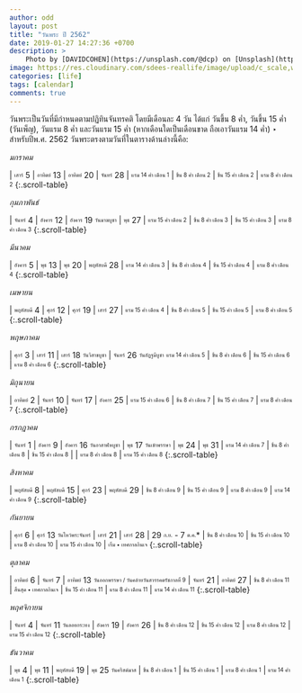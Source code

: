 ```yaml
---
author: odd
layout: post
title: "วันพระ ปี 2562"
date: 2019-01-27 14:27:36 +0700
description: >
    Photo by [DAVIDCOHEN](https://unsplash.com/@dcp) on [Unsplash](https://unsplash.com/)
image: https://res.cloudinary.com/sdees-reallife/image/upload/c_scale,w_1024/v1548578475/davidcohen-142755-unsplash.jpg
categories: [life]
tags: [calendar]
comments: true
---
```

วันพระเป็นวันที่มีกำหนดตามปฏิทินจันทรคติ โดยมีเดือนละ 4 วัน ได้แก่ วันขึ้น 8 ค่ำ, วันขึ้น 15 ค่ำ (วันเพ็ญ), วันแรม 8 ค่ำ และวันแรม 15 ค่ำ (หากเดือนใดเป็นเดือนขาด ถือเอาวันแรม 14 ค่ำ) ‣ สำหรับปีพ.ศ. 2562 วันพระตรงตามวันที่ในตารางด้านล่างนี้คือ:

*มกราคม*

| <sub><sup>เสาร์</sup></sub> 5 | <sub><sup>อาทิตย์</sup></sub> 13 | <sub><sup>อาทิตย์</sup></sub> 20 | <sub><sup>จันทร์</sup></sub> 28
| <sub><sup>แรม 14 ค่ำ เดือน 1</sup></sub> | <sub><sup>ขึ้น 8 ค่ำ เดือน 2</sup></sub> | <sub><sup>ขึ้น 15 ค่ำ เดือน 2</sup></sub> | <sub><sup>แรม 8 ค่ำ เดือน 2</sup></sub>
{:.scroll-table}

*กุมภาพันธ์*

| <sub><sup>จันทร์</sup></sub> 4 | <sub><sup>อังคาร</sup></sub> 12 | <sub><sup>อังคาร</sup></sub> 19 <sub><sup>วันมาฆบูชา</sup></sub> | <sub><sup>พุธ</sup></sub> 27
| <sub><sup>แรม 15 ค่ำ เดือน 2</sup></sub> | <sub><sup>ขึ้น 8 ค่ำ เดือน 3</sup></sub> | <sub><sup>ขึ้น 15 ค่ำ เดือน 3</sup></sub> | <sub><sup>แรม 8 ค่ำ เดือน 3</sup></sub>
{:.scroll-table}

*มีนาคม*

| <sub><sup>อังคาร</sup></sub> 5 | <sub><sup>พุธ</sup></sub> 13 | <sub><sup>พุธ</sup></sub> 20 | <sub><sup>พฤหัสบดี</sup></sub> 28
| <sub><sup>แรม 14 ค่ำ เดือน 3</sup></sub> | <sub><sup>ขึ้น 8 ค่ำ เดือน 4</sup></sub> | <sub><sup>ขึ้น 15 ค่ำ เดือน 4</sup></sub> | <sub><sup>แรม 8 ค่ำ เดือน 4</sup></sub>
{:.scroll-table}

*เมษายน*

| <sub><sup>พฤหัสบดี</sup></sub> 4 | <sub><sup>ศุกร์</sup></sub> 12 | <sub><sup>ศุกร์</sup></sub> 19 | <sub><sup>เสาร์</sup></sub> 27
| <sub><sup>แรม 15 ค่ำ เดือน 4</sup></sub> | <sub><sup>ขึ้น 8 ค่ำ เดือน 5</sup></sub> | <sub><sup>ขึ้น 15 ค่ำ เดือน 5</sup></sub> | <sub><sup>แรม 8 ค่ำ เดือน 5</sup></sub>
{:.scroll-table}

*พฤษภาคม*

| <sub><sup>ศุกร์</sup></sub> 3 | <sub><sup>เสาร์</sup></sub> 11 | <sub><sup>เสาร์</sup></sub> 18 <sub><sup>วันวิสาขบูชา</sup></sub> | <sub><sup>จันทร์</sup></sub> 26 <sub><sup>วันอัฏฐมีบูชา</sup></sub>
<sub><sup>แรม 14 ค่ำ เดือน 5</sup></sub> | <sub><sup>ขึ้น 8 ค่ำ เดือน 6</sup></sub> | <sub><sup>ขึ้น 15 ค่ำ เดือน 6</sup></sub> | <sub><sup>แรม 8 ค่ำ เดือน 6</sup></sub>
{:.scroll-table}

*มิถุนายน*

| <sub><sup>อาทิตย์</sup></sub> 2 | <sub><sup>จันทร์</sup></sub> 10 | <sub><sup>จันทร์</sup></sub> 17 | <sub><sup>อังคาร</sup></sub> 25
| <sub><sup>แรม 15 ค่ำ เดือน 6</sup></sub> | <sub><sup>ขึ้น 8 ค่ำ เดือน 7</sup></sub> | <sub><sup>ขึ้น 15 ค่ำ เดือน 7</sup></sub> | <sub><sup>แรม 8 ค่ำ เดือน 7</sup></sub>
{:.scroll-table}

*กรกฎาคม*

| <sub><sup>จันทร์</sup></sub> 1 | <sub><sup>อังคาร</sup></sub> 9 | <sub><sup>อังคาร</sup></sub> 16 <sub><sup>วันอาสาฬหบูชา</sup></sub> | <sub><sup>พุธ</sup></sub> 17 <sub><sup>วันเข้าพรรษา</sup></sub> | <sub><sup>พุธ</sup></sub> 24 | <sub><sup>พุธ</sup></sub> 31
| <sub><sup>แรม 14 ค่ำ เดือน 7</sup></sub> | <sub><sup>ขึ้น 8 ค่ำ เดือน 8</sup></sub> | <sub><sup>ขึ้น 15 ค่ำ เดือน 8</sup></sub> | | <sub><sup>แรม 8 ค่ำ เดือน 8</sup></sub> | <sub><sup>แรม 15 ค่ำ เดือน 8</sup></sub>
{:.scroll-table}

*สิงหาคม*

| <sub><sup>พฤหัสบดี</sup></sub> 8 | <sub><sup>พฤหัสบดี</sup></sub> 15 | <sub><sup>ศุกร์</sup></sub> 23 | <sub><sup>พฤหัสบดี</sup></sub> 29
| <sub><sup>ขึ้น 8 ค่ำ เดือน 9</sup></sub> | <sub><sup>ขึ้น 15 ค่ำ เดือน 9</sup></sub> | <sub><sup>แรม 8 ค่ำ เดือน 9</sup></sub> | <sub><sup>แรม 14 ค่ำ เดือน 9</sup></sub>
{:.scroll-table}

*กันยายน*

| <sub><sup>ศุกร์</sup></sub> 6 | <sub><sup>ศุกร์</sup></sub> 13 <sub><sup>วันไหว้พระจันทร์</sup></sub> | <sub><sup>เสาร์</sup></sub> 21 | <sub><sup>เสาร์</sup></sub> 28 | 29 <sub><sup>ก.ย.</sup></sub> - 7 <sub><sup>ต.ค.</sup></sub>*
| <sub><sup>ขึ้น 8 ค่ำ เดือน 10</sup></sub> | <sub><sup>ขึ้น 15 ค่ำ เดือน 10</sup></sub> | <sub><sup>แรม 8 ค่ำ เดือน 10</sup></sub> | <sub><sup>แรม 15 ค่ำ เดือน 10</sup></sub> | <sub><sup>เริ่ม • เทศกาลกินเจ</sup></sub>
{:.scroll-table}

*ตุลาคม*

| <sub><sup>อาทิตย์</sup></sub> 6 | <sub><sup>จันทร์</sup></sub> 7 | <sub><sup>อาทิตย์</sup></sub> 13 <sub><sup>วันออกพรรษา / วันคล้ายวันสวรรคตรัชกาลที่ 9</sup></sub> | <sub><sup>จันทร์</sup></sub> 21 | <sub><sup>อาทิตย์</sup></sub> 27
| <sub><sup>ขึ้น 8 ค่ำ เดือน 11</sup></sub> | <sub><sup>สิ้นสุด • เทศกาลกินเจ</sup></sub> | <sub><sup>ขึ้น 15 ค่ำ เดือน 11</sup></sub> | <sub><sup>แรม 8 ค่ำ เดือน 11</sup></sub> | <sub><sup>แรม 14 ค่ำ เดือน 11</sup></sub>
{:.scroll-table}

*พฤศจิกายน*

| <sub><sup>จันทร์</sup></sub> 4 | <sub><sup>จันทร์</sup></sub> 11 <sub><sup>วันลอยกระทง</sup></sub> | <sub><sup>อังคาร</sup></sub> 19 | <sub><sup>อังคาร</sup></sub> 26
| <sub><sup>ขึ้น 8 ค่ำ เดือน 12</sup></sub> | <sub><sup>ขึ้น 15 ค่ำ เดือน 12</sup></sub> | <sub><sup>แรม 8 ค่ำ เดือน 12</sup></sub> | <sub><sup>แรม 15 ค่ำ เดือน 12</sup></sub>
{:.scroll-table}

*ธันวาคม*

| <sub><sup>พุธ</sup></sub> 4 | <sub><sup>พุธ</sup></sub> 11 | <sub><sup>พฤหัสบดี</sup></sub> 19 | <sub><sup>พุธ</sup></sub> 25 <sub><sup>วันคริสต์มาส</sup></sub>
| <sub><sup>ขึ้น 8 ค่ำ เดือน 1</sup></sub> | <sub><sup>ขึ้น 15 ค่ำ เดือน 1</sup></sub> | <sub><sup>แรม 8 ค่ำ เดือน 1</sup></sub> | <sub><sup>แรม 14 ค่ำ เดือน 1</sup></sub>
{:.scroll-table}
